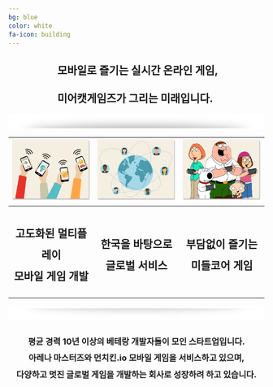 ```yaml
---
bg: blue
color: white
fa-icon: building
---
```

<style type="text/scc">
   @import url(//fonts.googleapis.com/earlyaccess/jejugothic.css);
   .jg{
   font-family: 'Jeju Gothic', sans-serif; 
   text-shadow: 2px 2px 2px gray;
   line-height: 1;
   -webkit-text-size-adjust: auto;
   }
   .jf{
   font-family: 'Jeju Gothic', sans-serif; 
   }
   .sp{
   width: 33%;
   text-align:center;
   font-family: 'Jeju Gothic', sans-serif; 
   }
   table{
   width:100%;
   align:center;
   font-family: 'Jeju Gothic', sans-serif;
   text-shadow: 2px 2px 2px gray;
   border:1px;
   }
   td, th{
   padding:5px;
   }      
   .effect_img {
    border-radius: 20px;
   }   
   .center_ta{
   width:30%;
   }   
   .icon_ta{
   width:20%;
   }   
   .text_ta{
   width:80%;
   font-size: x-large;
   }   
   span{
   display:inline;
   }   
</style> 


<link rel="stylesheet" href="https://use.fontawesome.com/releases/v5.2.0/css/all.css" integrity="sha384-hWVjflwFxL6sNzntih27bfxkr27PmbbK/iSvJ+a4+0owXq79v+lsFkW54bOGbiDQ" crossorigin="anonymous">

<div style="text-align:center;">
   <h2 class="jg"><i class="fa fa-quote-left"></i>&nbsp;모바일로 즐기는 실시간 온라인 게임, <br/><br/>미어캣게임즈가 그리는 미래입니다.&nbsp;<i class="fa fa-quote-right"></i></h2>
  </div>
<p></p>  
<p></p>
<div style="width:100%; text-align:center;">
   <div style="display:inline-block; width:100%;">
   <img src="img/section_divid_01.png"/>
   </div>
</div>
<table>
   <tr>
      <th><img src="img/com_01.png"></th>
      <th><img src="img/com_02.png"></th>
      <th><img src="img/com_03.png"></th>
   </tr>
   <tr>
      <th><h2 class="jg" style="line-height:2;">고도화된 멀티플레이<br/>모바일 게임 개발</h2></th>
      <th><h2 class="jg" style="line-height:2;">한국을 바탕으로<br/>글로벌 서비스</h2></th>
      <th><h2 class="jg" style="line-height:2;">부담없이 즐기는<br/>미들코어 게임</h2></th>
   </tr>
   </table>
<div style="width:100%; text-align:center;">
   <div style="display:inline-block; width:100%;">
   <img src="img/section_divid.png"/>
   </div>
</div>
<div style="text-align:center; line-height:2;" class="jf">
<h3 class="jg">평균 경력 10년 이상의 베테랑 개발자들이 모인 스타트업입니다. <br/>
<strong>아레나 마스터즈</strong>와 <strong>먼치킨.io</strong> 모바일 게임을 서비스하고 있으며, <br/>
다양하고 멋진 글로벌 게임을 개발하는 회사로 성장하려 하고 있습니다.
</h3>
</div>
